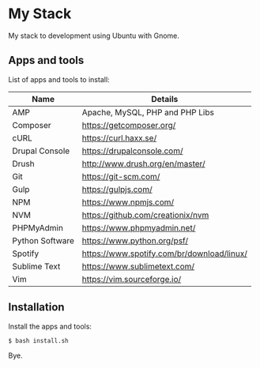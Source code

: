 # My Stack
My stack to development using Ubuntu with Gnome.

## Apps and tools
List of apps and tools to install:

| Name | Details |
| - | - |
| AMP | Apache, MySQL, PHP and PHP Libs |
| Composer | https://getcomposer.org/ |
| cURL | https://curl.haxx.se/ |
| Drupal Console | https://drupalconsole.com/ |
| Drush | http://www.drush.org/en/master/ |
| Git | https://git-scm.com/ |
| Gulp | https://gulpjs.com/ |
| NPM | https://www.npmjs.com/ |
| NVM | https://github.com/creationix/nvm |
| PHPMyAdmin | https://www.phpmyadmin.net/ |
| Python Software | https://www.python.org/psf/ |
| Spotify | https://www.spotify.com/br/download/linux/ |
| Sublime Text | https://www.sublimetext.com/ |
| Vim | https://vim.sourceforge.io/ |

## Installation
Install the apps and tools:

```sh
$ bash install.sh
```

Bye.
